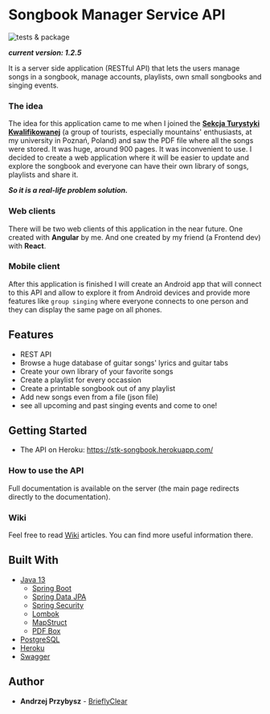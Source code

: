 # Songbook Manager Service API

![tests & package](https://github.com/przybandrzej/Songbook_Manager-API/workflows/tests%20&%20package/badge.svg?branch=master)

***current version: 1.2.5***

It is a server side application (RESTful API) that lets the users manage songs in a songbook, manage accounts, playlists, own small songbooks and singing events.

### The idea

The idea for this application came to me when I joined the [**Sekcja Turystyki Kwalifikowanej**](http://stk.ue.poznan.pl/) (a group of tourists, especially mountains' enthusiasts, at my university in Poznań, Poland) and saw the PDF file where all the songs were stored. It was huge, around 900 pages. It was inconvenient to use. I decided to create a web application where it will be easier to update and explore the songbook and everyone can have their own library of songs, playlists and share it. 

***So it is a real-life problem solution.***

### Web clients

There will be two web clients of this application in the near future. One created with **Angular** by me. And one created by my friend (a Frontend dev) with **React**.


### Mobile client

After this application is finished I will create an Android app that will connect to this API and allow to explore it from Android devices and provide more features like `group singing` where everyone connects to one person and they can display the same page on all phones.

## Features
* REST API
* Browse a huge database of guitar songs' lyrics and guitar tabs
* Create your own library of your favorite songs
* Create a playlist for every occassion
* Create a printable songbook out of any playlist
* Add new songs even from a file (json file)
* see all upcoming and past singing events and come to one! **<Not implemented yet>**

## Getting Started
 * The API on Heroku: https://stk-songbook.herokuapp.com/

### How to use the API

Full documentation is available on the server (the main page redirects directly to the documentation).

### Wiki

Feel free to read [Wiki](https://github.com/przybandrzej/Songbook_Manager-API/wiki) articles. You can find more useful information there. 

## Built With
* [Java 13]()
  * [Spring Boot]()
  * [Spring Data JPA]()
  * [Spring Security]()
  * [Lombok]()
  * [MapStruct]()
  * [PDF Box]()
* [PostgreSQL]()
* [Heroku]()
* [Swagger]()

## Author

* **Andrzej Przybysz** - [BrieflyClear](https://github.com/przybandrzej)
